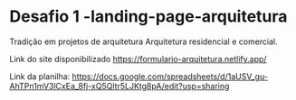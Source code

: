 # Desafio 1 -landing-page-arquitetura
Tradição em projetos de arquitetura Arquitetura residencial e comercial.

Link do site disponibilizado https://formulario-arquitetura.netlify.app/

Link da planilha: https://docs.google.com/spreadsheets/d/1aUSV_gu-AhTPn1mV3lCxEa_8fj-xQ5Qltr5LJKtg8pA/edit?usp=sharing
